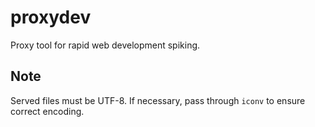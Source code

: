 # proxydev

Proxy tool for rapid web development spiking.

## Note

Served files must be UTF-8. If necessary, pass through `iconv` to ensure correct encoding.
